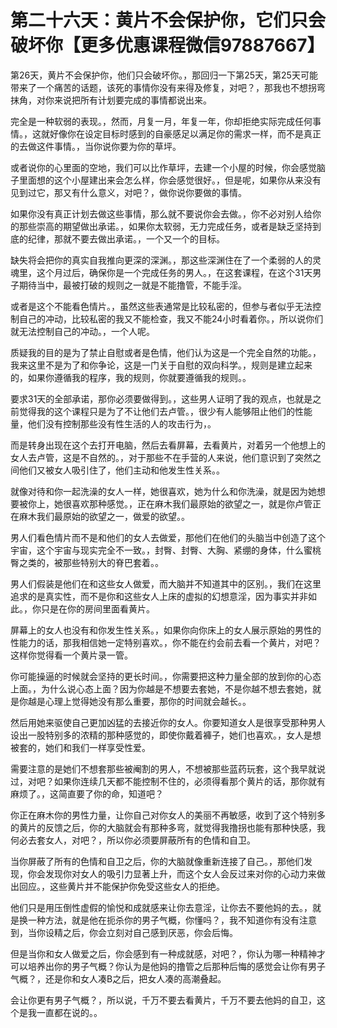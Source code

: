 # 第二十六天：黄片不会保护你，它们只会破坏你【更多优惠课程微信97887667】

第26天，黄片不会保护你，他们只会破坏你。，那回归一下第25天，第25天可能带来了一个痛苦的话题，该死的事情你没有来得及修复，对吧？，那我也不想拐弯抹角，对你来说把所有计划要完成的事情都说出来。

完全是一种软弱的表现。，然而，月复一月，年复一年，你却拒绝实际完成任何事情。，这就好像你在设定目标时感到的自豪感足以满足你的需求一样，而不是真正的去做这件事情。，当你说你要为你的草坪。

或者说你的心里面的空地，我们可以比作草坪，去建一个小屋的时候，你会感觉脑子里面想的这个小屋建出来会怎么样，你会感觉很好。，但是呢，如果你从来没有见到过它，那又有什么意义，对吧？，做你说你要做的事情。

如果你没有真正计划去做这些事情，那么就不要说你会去做。，你不必对别人给你的那些崇高的期望做出承诺。，如果你太软弱，无力完成任务，或者是缺乏坚持到底的纪律，那就不要去做出承诺。，一个又一个的目标。

缺失将会把你的真实自我推向更深的深渊。，那这些深渊住在了一个柔弱的人的灵魂里，这个月过后，确保你是一个完成任务的男人。，在这套课程，在这个31天男子期待当中，最被打破的规则之一就是不能撸管，不能手淫。

或者是这个不能看色情片。，虽然这些表通常是比较私密的，但参与者似乎无法控制自己的冲动，比较私密的我又不能检查，我又不能24小时看着你。，所以说你们就无法控制自己的冲动。，一个人呢。

质疑我的目的是为了禁止自慰或者是色情，他们认为这是一个完全自然的功能。，我来这里不是为了和你争论，这是一门关于自慰的双向科学。，规则是建立起来的，如果你遵循我的程序，我的规则，你就要遵循我的规则。。

要求31天的全部承诺，那你必须要做得到。，这些男人证明了我的观点，也就是之前觉得我的这个课程只是为了不让他们去卢管。，很少有人能够阻止他们的性能量，他们没有控制那些没有性生活的人的攻击行为，。

而是转身出现在这个去打开电脑，然后去看屏幕，去看黄片，对着另一个他想上的女人去卢管，这是不自然的。，对于那些不在手营的人来说，他们意识到了突然之间他们又被女人吸引住了，他们主动和他发生性关系。。

就像对待和你一起洗澡的女人一样，她很喜欢，她为什么和你洗澡，就是因为她想要被你上，她很喜欢那种感觉。，正在麻木我们最原始的欲望之一，就是你卢管正在麻木我们最原始的欲望之一，做爱的欲望。。

男人们看色情片而不是和他们的女人去做爱，那他们在他们的头脑当中创造了这个宇宙，这个宇宙与现实完全不一致。，封臀、封臀、大胸、紧绷的身体，什么蜜桃臀之类的，被那些特别大的脊巴套着。。

男人们假装是他们在和这些女人做爱，而大脑并不知道其中的区别。，我们在这里追求的是真实性，而不是你和这些女人上床的虚拟的幻想意淫，因为事实并非如此。，你只是在你的房间里面看黄片。

屏幕上的女人也没有和你发生性关系。，如果你向你床上的女人展示原始的男性的性能力的话，那我相信她一定特别喜欢。，你不能在约会前去看一个黄片，对吧？这样你觉得看一个黄片录一管。

你可能操逼的时候就会坚持的更长时间。，你需要把这种力量全部的放到你的心态上面。，为什么说心态上面？因为你越是不想要去套她，不是你越不想去套她，就是你越是心理上觉得她没有那么重要，那你的时间就会越长。。

然后用她来驱使自己更加凶猛的去接近你的女人。你要知道女人是很享受那种男人设出一股特别多的浓精的那种感觉的，即使你戴着褲子，她们也喜欢。，女人是想被套的，她们和我们一样享受性爱。

需要注意的是她们不想套那些被阉割的男人，不想被那些蓝药玩套，这个我早就说过，对吧？如果你连续几天都不能控制不住的，必须得看那个黄片的话，那你就有麻烦了。，这简直要了你的命，知道吧？

你正在麻木你的男性力量，让你自己对你女人的美丽不再敏感，收到了这个特别多的黄片的反馈之后，你的大脑就会有那种多弯，就觉得我撸拐也能有那种快感，我何必去套女人，对吧？，所以你必须要屏蔽所有的色情和自卫。

当你屏蔽了所有的色情和自卫之后，你的大脑就像重新连接了自己。，那他们发现，你会发现你对女人的吸引力显著上升，而这个女人会反过来对你的心动力来做出回应。，这些黄片并不能保护你免受这些女人的拒绝。

他们只是用压倒性虚假的愉悦和成就感来让你去意淫，让你去不要他妈的去。，就是换一种方法，就是他在扼杀你的男子气概，你懂吗？，我不知道你有没有注意到，当你设精之后，你会立刻对自己感到厌恶，你会后悔。

但是当你和女人做爱之后，你会感到有一种成就感，对吧？，你认为哪一种精神才可以培养出你的男子气概？你认为是他妈的撸管之后那种后悔的感觉会让你有男子气概？，还是你和女人凑B之后，把女人凑的高潮叠起。

会让你更有男子气概？，所以说，千万不要去看黄片，千万不要去他妈的自卫，这个是我一直都在说的。。